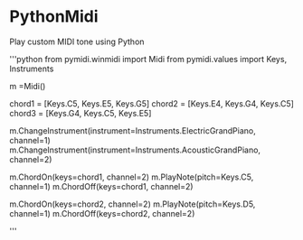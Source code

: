 # PythonMidi  
 Play custom MIDI tone using Python    
  
  
'''python
from pymidi.winmidi import Midi
from pymidi.values import Keys, Instruments


m =Midi()

chord1 = [Keys.C5, Keys.E5, Keys.G5]
chord2 = [Keys.E4, Keys.G4, Keys.C5]
chord3 = [Keys.G4, Keys.C5, Keys.E5]

m.ChangeInstrument(instrument=Instruments.ElectricGrandPiano, channel=1)
m.ChangeInstrument(instrument=Instruments.AcousticGrandPiano, channel=2)

m.ChordOn(keys=chord1, channel=2)
m.PlayNote(pitch=Keys.C5, channel=1)
m.ChordOff(keys=chord1, channel=2)

m.ChordOn(keys=chord2, channel=2)
m.PlayNote(pitch=Keys.D5, channel=1)
m.ChordOff(keys=chord2, channel=2)


'''
